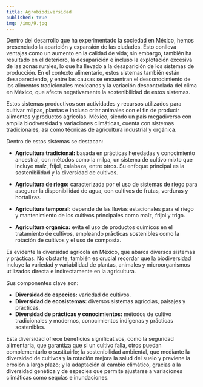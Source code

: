 ```yaml
---
title: Agrobiodiversidad
published: true
img: /img/9.jpg
---
```


Dentro del desarrollo que ha experimentado la sociedad en México, hemos presenciado la aparición y expansión de las ciudades. Esto conlleva ventajas como un aumento en la calidad de vida; sin embargo, también ha resultado en el deterioro, la desaparición e incluso la explotación excesiva de las zonas rurales, lo que ha llevado a la desaparición de los sistemas de producción. En el contexto alimentario, estos sistemas también están desapareciendo, y entre las causas se encuentran el desconocimiento de los alimentos tradicionales mexicanos y la variación descontrolada del clima en México, que afecta negativamente la sostenibilidad de estos sistemas.

Estos sistemas productivos son actividades y recursos utilizados para cultivar milpas, plantas e incluso criar animales con el fin de producir alimentos y productos agrícolas. México, siendo un país megadiverso con amplia biodiversidad y variaciones climáticas, cuenta con sistemas tradicionales, así como técnicas de agricultura industrial y orgánica.

Dentro de estos sistemas se destacan:

- **Agricultura tradicional:** basada en prácticas heredadas y conocimiento ancestral, con métodos como la milpa, un sistema de cultivo mixto que incluye maíz, frijol, calabaza, entre otros. Su enfoque principal es la sostenibilidad y la diversidad de cultivos.

- **Agricultura de riego:** caracterizada por el uso de sistemas de riego para asegurar la disponibilidad de agua, con cultivos de frutas, verduras y hortalizas.

- **Agricultura temporal:** depende de las lluvias estacionales para el riego y mantenimiento de los cultivos principales como maíz, frijol y trigo.

- **Agricultura orgánica:** evita el uso de productos químicos en el tratamiento de cultivos, empleando prácticas sostenibles como la rotación de cultivos y el uso de composta.

Es evidente la diversidad agrícola en México, que abarca diversos sistemas y prácticas. No obstante, también es crucial recordar que la biodiversidad incluye la variedad y variabilidad de plantas, animales y microorganismos utilizados directa e indirectamente en la agricultura.

Sus componentes clave son:

- **Diversidad de especies:** variedad de cultivos.
- **Diversidad de ecosistemas:** diversos sistemas agrícolas, paisajes y prácticas.
- **Diversidad de prácticas y conocimientos:** métodos de cultivo tradicionales y modernos, conocimientos indígenas y prácticas sostenibles.

Esta diversidad ofrece beneficios significativos, como la seguridad alimentaria, que garantiza que si un cultivo falla, otros puedan complementarlo o sustituirlo; la sostenibilidad ambiental, que mediante la diversidad de cultivos y la rotación mejora la salud del suelo y previene la erosión a largo plazo; y la adaptación al cambio climático, gracias a la diversidad genética y de especies que permite ajustarse a variaciones climáticas como sequías e inundaciones.
